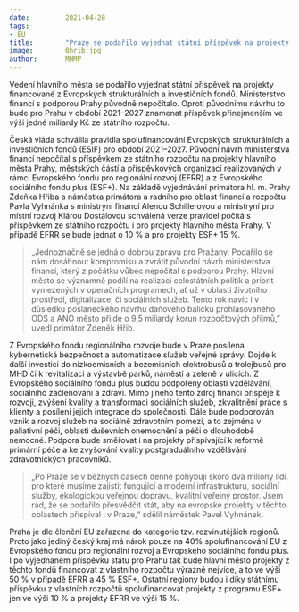 ```yaml
---
date:         2021-04-28
tags:         
- EU
title:        "Praze se podařilo vyjednat státní příspěvek na projekty z evropských peněz. Podpoří digitalizaci, veřejný prostor, sociální sektor nebo dopravu"
image: 	      0hrib.jpg
author:       MHMP
---
```


Vedení hlavního města se podařilo vyjednat státní příspěvek na projekty financované z Evropských strukturálních a investičních fondů. Ministerstvo financí s podporou Prahy původně nepočítalo. Oproti původnímu návrhu to bude pro Prahu v období 2021–2027 znamenat příspěvek přinejmenším ve výši jedné miliardy Kč ze státního rozpočtu.

Česká vláda schválila pravidla spolufinancování Evropských strukturálních a investičních fondů (ESIF) pro období 2021–2027. Původní návrh ministerstva financí nepočítal s příspěvkem ze státního rozpočtu na projekty hlavního města Prahy, městských částí a příspěvkových organizací realizovaných v rámci Evropského fondu pro regionální rozvoj (EFRR) a z Evropského sociálního fondu plus (ESF+).  Na základě vyjednávání primátora hl. m. Prahy Zdeňka Hřiba a náměstka primátora a radního pro oblast financí a rozpočtu Pavla Vyhnánka s ministryní financí Alenou Schillerovou a ministryní pro místní rozvoj Klárou Dostálovou schválená verze pravidel počítá s příspěvkem ze státního rozpočtu i pro projekty hlavního města Prahy.  V případě EFRR se bude jednat o 10 % a pro projekty ESF+ 15 %.

> „Jednoznačně se jedná o dobrou zprávu pro Pražany. Podařilo se nám dosáhnout kompromisu a zvrátit původní návrh ministerstva financí, který z počátku vůbec nepočítal s podporou Prahy. Hlavní město se významně podílí na realizaci celostátních politik a priorit vymezených v operačních programech, ať už v oblasti životního prostředí, digitalizace, či sociálních služeb. Tento rok navíc i v důsledku poslaneckého návrhu daňového balíčku prohlasovaného ODS a ANO město přijde o 9,5 miliardy korun rozpočtových příjmů,” uvedl primátor Zdeněk Hřib.

Z Evropského fondu regionálního rozvoje bude v Praze posílena kybernetická bezpečnost a automatizace služeb veřejné správy. Dojde k další investici do nízkoemisních a bezemisních elektrobusů a trolejbusů pro MHD či k revitalizaci a výstavbě parků, náměstí a zeleně v ulicích. Z Evropského sociálního fondu plus budou podpořeny oblasti vzdělávání, sociálního začleňování a zdraví. Mimo jiného tento zdroj financí přispěje k rozvoji, zvýšení kvality a transformaci sociálních služeb, zkvalitnění práce s klienty a posílení jejich integrace do společnosti. Dále bude podporován vznik a rozvoj služeb na sociálně zdravotním pomezí, a to zejména v paliativní péči, oblasti duševních onemocnění a péči o dlouhodobě nemocné. Podpora bude směřovat i na projekty přispívající k reformě primární péče a ke zvyšování kvality postgraduálního vzdělávání zdravotnických pracovníků.

> „Po Praze se v běžných časech denně pohybují skoro dva miliony lidí, pro které musíme zajistit fungující a moderní infrastrukturu, sociální služby, ekologickou veřejnou dopravu, kvalitní veřejný prostor. Jsem rád, že se podařilo přesvědčit stát, aby na evropské projekty v těchto oblastech přispíval i v Praze,“ sdělil náměstek Pavel Vyhnánek.

Praha je dle členění EU zařazena do kategorie tzv. rozvinutějších regionů. Proto jako jediný český kraj má nárok pouze na 40% spolufinancování EU z Evropského fondu pro regionální rozvoj a Evropského sociálního fondu plus. I po vyjednaném příspěvku státu pro Prahu tak bude hlavní město projekty z těchto fondů financovat z vlastního rozpočtu výrazně nejvíce, a to ve výši 50 % v případě EFRR a 45 % ESF+. Ostatní regiony budou i díky státnímu příspěvku z vlastních rozpočtů spolufinancovat projekty z programu ESF+ jen ve výši 10 % a projekty EFRR ve výši 15 %. 
